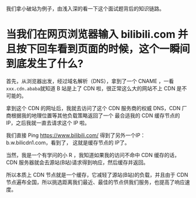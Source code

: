 我们拿小破站为例子，由浅入深的看一下这个面试题背后的知识链路。

# 当我们在网页浏览器输入 bilibili.com 并且按下回车看到页面的时候，这个一瞬间到底发生了什么?

首先，从浏览器出发，经过域名解析（DNS），拿到了一个  CNAME ，一看  `xxx.cdn.ababa`就知道 B 站是上了 CDN 啦，很正常这么大的网站不上 CDN 是不可能的。

拿到这个 CDN 的网址后，我就去访问了这个 CDN 服务商的权威 DNS，CDN 厂商根据我的地理位置等其他负载策略返回了一个 最合适我的 CDN 缓存节点的 IP，之后我就一直去请求这个 IP 啦。

我们直接 Ping  https://www.bilibili.com/ 得到了另外一个IP：b.w.bilicdn1.com，看到了， 这就是缓存节点的 IP了。

当然，我是一个有学问的小 R ，我知道如果我的访问不命中 CDN 缓存的话，CDN 服务器就会去源站(B站)请求得到响应，然后缓存并返回。

所以本质上 CDN 节点就是一个缓存，它减轻了源站(B站)的负载，并且由于 CDN 节点遍布全国，所以挑选距离我们最近、最佳的节点供我们服务，也提高了响应速度。

























